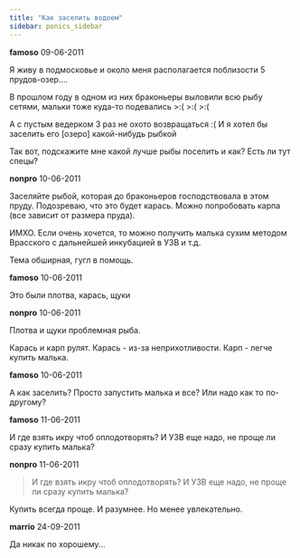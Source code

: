 ```yaml
---
title: "Как заселить водоем"
sidebar: ponics_sidebar
---
```


**famoso** 09-06-2011

Я живу в подмосковье и около меня располагается поблизости 5 прудов-озер....

В прошлом году в одном из них браконьеры выловили всю рыбу сетями, мальки тоже куда-то подевались &gt;:( &gt;:( &gt;:(

А с пустым ведерком 3 раз не охото возвращаться :( И я хотел бы заселить его [озеро] какой-нибудь рыбкой

Так вот, подскажите мне какой лучше рыбы поселить и как? Есть ли тут спецы?


**nonpro** 10-06-2011

Заселяйте рыбой, которая до браконьеров господствовала в этом пруду. Подозреваю, что это будет карась. Можно попробовать карпа (все зависит от размера пруда).

ИМХО. Если очень хочется, то можно получить малька сухим методом Врасского с дальнейшей инкубацией в УЗВ и т.д. 

Тема обширная, гугл в помощь.


**famoso** 10-06-2011

Это были плотва, карась, щуки


**nonpro** 10-06-2011

Плотва и щуки проблемная рыба. 

Карась и карп рулят. Карась - из-за неприхотливости. Карп - легче купить малька.


**famoso** 10-06-2011

А как заселить? Просто запустить малька и все? Или надо как то по-другому?


**famoso** 11-06-2011

И где взять икру чтоб оплодотворять? И УЗВ еще надо, не проще ли сразу купить малька?


**nonpro** 11-06-2011

> И где взять икру чтоб оплодотворять? И УЗВ еще надо, не проще ли сразу купить малька?

Купить всегда проще. И разумнее. Но менее увлекательно.


**marrio** 24-09-2011

Да никак по хорошему...


